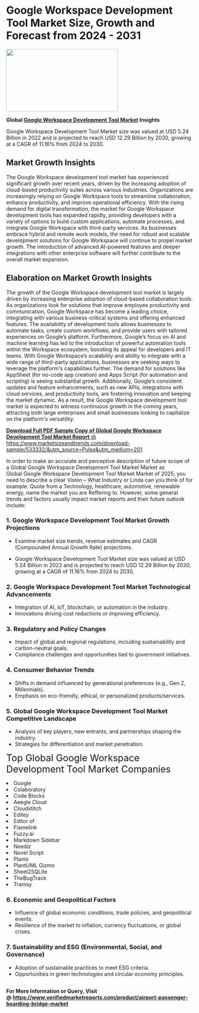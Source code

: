<H1>Google Workspace Development Tool Market Size, Growth and Forecast from 2024 - 2031</H1><img class="aligncenter size-medium wp-image-584254" src="https://thirdeyenews.in/wp-content/uploads/2024/09/Global-Market-Research-300x168.jpeg" alt="" width="300" height="168" /><p><strong>Global&nbsp;<a href="https://www.marketsizeandtrends.com/download-sample/533332/&amp;utm_source=Pulse&amp;utm_medium=201">Google Workspace Development Tool Market</a> Insights</strong></p><p>Google Workspace Development Tool Market size was valued at USD 5.24 Billion in 2022 and is projected to reach USD 12.29 Billion by 2030, growing at a CAGR of 11.16% from 2024 to 2030.</p><p><html> <head> <title>Google Workspace Development Tool Market Growth Insights</title> </head> <body> <h2>Market Growth Insights</h2> <p> The Google Workspace development tool market has experienced significant growth over recent years, driven by the increasing adoption of cloud-based productivity suites across various industries. Organizations are increasingly relying on Google Workspace tools to streamline collaboration, enhance productivity, and improve operational efficiency. With the rising demand for digital transformation, the market for Google Workspace development tools has expanded rapidly, providing developers with a variety of options to build custom applications, automate processes, and integrate Google Workspace with third-party services. As businesses embrace hybrid and remote work models, the need for robust and scalable development solutions for Google Workspace will continue to propel market growth. The introduction of advanced AI-powered features and deeper integrations with other enterprise software will further contribute to the overall market expansion. </p> <p><a href="download-sample-link"></a></p> <h2>Elaboration on Market Growth Insights</h2> <p> The growth of the Google Workspace development tool market is largely driven by increasing enterprise adoption of cloud-based collaboration tools. As organizations look for solutions that improve employee productivity and communication, Google Workspace has become a leading choice, integrating with various business-critical systems and offering enhanced features. The availability of development tools allows businesses to automate tasks, create custom workflows, and provide users with tailored experiences on Google’s platform. Furthermore, Google’s focus on AI and machine learning has led to the introduction of powerful automation tools within the Workspace ecosystem, boosting its appeal for developers and IT teams. With Google Workspace’s scalability and ability to integrate with a wide range of third-party applications, businesses are seeking ways to leverage the platform's capabilities further. The demand for solutions like AppSheet (for no-code app creation) and Apps Script (for automation and scripting) is seeing substantial growth. Additionally, Google’s consistent updates and feature enhancements, such as new APIs, integrations with cloud services, and productivity tools, are fostering innovation and keeping the market dynamic. As a result, the Google Workspace development tool market is expected to witness continuous growth in the coming years, attracting both large enterprises and small businesses looking to capitalize on the platform's versatility. </p> <p><a href="get-more-info-link"></p><p><span class=""><strong>Download Full PDF Sample Copy of Global Google Workspace Development Tool Market Report</strong> @ <a href="https://www.marketsizeandtrends.com/download-sample/533332/&amp;utm_source=Pulse&amp;utm_medium=201" target="_blank">https://www.marketsizeandtrends.com/download-sample/533332/&amp;utm_source=Pulse&amp;utm_medium=201</a></span></p><p>In order to make an accurate and perceptive description of future scope of a Global&nbsp;Google Workspace Development Tool Market Market as Global&nbsp;Google Workspace Development Tool Market Market of 2025, you need to describe a clear Vision &ndash; What Industry or Linda can you think of for example: Quote from a Technology, healthcare, automotive, renewable energy, name the market you are Reffering to. However, some general trends and factors usually impact market reports and their future outlook include:</p><h3>1.&nbsp;<strong>Google Workspace Development Tool Market Growth Projections</strong></h3><ul><li>Examine market size trends, revenue estimates and CAGR (Compounded Annual Growth Rate) projections.</li><li><p>Google Workspace Development Tool Market size was valued at USD 5.24 Billion in 2022 and is projected to reach USD 12.29 Billion by 2030, growing at a CAGR of 11.16% from 2024 to 2030.</p></li></ul><h3>2.&nbsp;<strong>Google Workspace Development Tool Market Technological Advancements</strong></h3><ul><li>Integration of AI, IoT, blockchain, or automation in the industry.</li><li>Innovations driving cost reductions or improving efficiency.</li></ul><h3>3.&nbsp;<strong>Regulatory and Policy Changes</strong></h3><ul><li>Impact of global and regional regulations, including sustainability and carbon-neutral goals.</li><li>Compliance challenges and opportunities tied to government initiatives.</li></ul><h3>4.&nbsp;<strong>Consumer Behavior Trends</strong></h3><ul><li>Shifts in demand influenced by generational preferences (e.g., Gen Z, Millennials).</li><li>Emphasis on eco-friendly, ethical, or personalized products/services.</li></ul><h3>5.&nbsp;<strong>Global Google Workspace Development Tool Market Competitive Landscape</strong></h3><ul><li>Analysis of key players, new entrants, and partnerships shaping the industry.</li><li>Strategies for differentiation and market penetration.</li></ul><p data-pm-slice="1 1 []"><span style="color: inherit; font-family: inherit; font-size: 25px;">Top Global Google Workspace Development Tool Market Companies</span></p><div class="" data-test-id=""><p><li>Google</li><li> Colaboratory</li><li> Code Blocks</li><li> Aeegle Cloud</li><li> Cloudstitch</li><li> Editey</li><li> Editor of</li><li> Flamelink</li><li> Fuzzy.ai</li><li> Markdown Sidebar</li><li> Neediz</li><li> Novel Script</li><li> Planio</li><li> PlantUML Gizmo</li><li> Sheet2SQLite</li><li> TheBugTrack</li><li> Tramsy</li></p></div><h3>6.&nbsp;<strong>Economic and Geopolitical Factors</strong></h3><ul><li>Influence of global economic conditions, trade policies, and geopolitical events.</li><li>Resilience of the market to inflation, currency fluctuations, or global crises.</li></ul><h3>7.&nbsp;<strong>Sustainability and ESG (Environmental, Social, and Governance)</strong></h3><ul><li>Adoption of sustainable practices to meet ESG criteria.</li><li>Opportunities in green technologies and circular economy principles.</li></ul><h2><strong style="font-size: 14px;">For More Information or Query, Visit @&nbsp;</strong><a style="background-color: #ffffff; font-size: 14px;" href="https://www.marketsizeandtrends.com/report/google-workspace-development-tool-market/" target="_blank">https://www.verifiedmarketreports.com/product/airport-passenger-boarding-bridge-market</a></h2>
